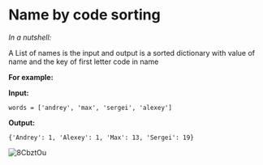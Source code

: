 # Name by code sorting
*In a nutshell:*

A List of names is the input and output is a sorted dictionary with value of name and the key of first letter code in name

**For example:**

**Input:**

```
words = ['andrey', 'max', 'sergei', 'alexey']
```
**Output:**

```
{'Andrey': 1, 'Alexey': 1, 'Max': 13, 'Sergei': 19}
```


![8CbztOu](https://user-images.githubusercontent.com/52380931/119222066-31344980-bafb-11eb-913e-56d24f4a2d5e.png)
